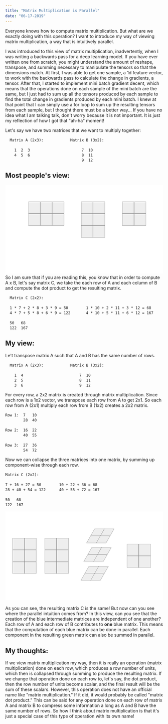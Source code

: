 ```yaml
---
title: "Matrix Multiplication is Parallel"
date: "06-17-2019"
---
```


Everyone knows how to compute matrix multiplication. But what are we exactly doing with this operation? I want to introduce my way of viewing matrix multiplication, a way that is intuitively parallel.

I was introduced to this view of matrix multiplication, inadvertently, when I was writing a backwards pass for a deep learning model. If you have ever written one from scratch, you might understand the amount of reshape, transpose, and summing necessary to manipulate the tensors so that the dimensions match. At first, I was able to get one sample, a 1d feature vector, to work with the backwards pass to calculate the change in gradients, a tensor. After that, I started to implement mini batch gradient decent, which means that the operations done on each sample of the mini batch are the same, but I just had to sum up all the tensors produced by each sample to find the total change in gradients produced by each mini batch. I knew at that point that I can simply use a for loop to sum up the resulting tensors from each sample, but I thought there must be a better way... If you have no idea what I am talking talk, don't worry because it is not important. It is just my reflection of how I got that "ah-ha" moment!

Let's say we have two matrices that we want to multiply together:

      Matrix A (2x3):            Matrix B (3x2):

        1  2  3                       7  10
        4  5  6                       8  11
                                      9  12

## Most people's view:

![](./download.gif)
So I am sure that if you are reading this, you know that in order to compute A x B, let's say matrix C, we take the each row of A and each column of B and compute the dot product to get the resulting matrix.

      Matrix C (2x2):

      1 * 7 + 2 * 8 + 3 * 9 = 50        1 * 10 + 2 * 11 + 3 * 12 = 68
      4 * 7 + 5 * 8 + 6 * 9 = 122       4 * 10 + 5 * 11 + 6 * 12 = 167

      50   68
      122  167

## My view:

Le't transpose matrix A such that A and B has the same number of rows.


      Matrix A (2x3):            Matrix B (3x2):

        1  4                         7  10
        2  5                         8  11
        3  6                         9  12

For every row, a 2x2 matrix is created through matrix multiplication. Since each row is a 1x2 vector, we transpose each row from A to get 2x1. So each row from A (2x1) multiply each row from B (1x2) creates a 2x2 matrix.

    Row 1:  7   10
            28  40

    Row 2:  16  22
            40  55

    Row 3:  27  36
            54  72

Now we can collapse the three matrices into one matrix, by summing up component-wise through each row.

    Matrix C (2x2):

    7 + 16 + 27 = 50        10 + 22 + 36 = 68
    28 + 40 + 54 = 122      40 + 55 + 72 = 167

    50   68
    122  167


![](./way2.gif)

As you can see, the resulting matrix C is the same! But now can you see where the parallel intuition comes from? In this view, can you see that the creation of the blue intermediate matrices are independent of one another? Each row of A and each row of B contributes to __one__ blue matrix. This means that the computation of each blue matrix can be done in parallel. Each component in the resulting green matrix can also be summed in parallel.


## My thoughts:

If we view matrix multiplication my way, then it is really an operation (matrix multiplication) done on each row, which produces a row number of units, which then is collapsed through summing to produce the resulting matrix. If we change that operation done on each row to, let's say, the dot product, then the row number of units become scalar, and the final result will be the sum of these scalars. However, this operation does not have an official name like "matrix multiplication." If it did, it would probably be called "matrix dot product." This can be said for any operation done on each row of matrix A and matrix B to compress some information a long as A and B have the same number of rows. So how I think about matrix multiplication is that it's just a special case of this type of operation with its own name!
